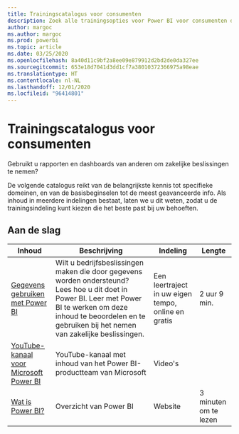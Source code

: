 ```yaml
---
title: Trainingscatalogus voor consumenten
description: Zoek alle trainingsopties voor Power BI voor consumenten die gebruikmaken van rapporten en dashboards, van de meest basale tot de meest geavanceerde.
author: margoc
ms.author: margoc
ms.prod: powerbi
ms.topic: article
ms.date: 03/25/2020
ms.openlocfilehash: 8a40d11c9bf2a8ee09e879912d2bd2de0da327ee
ms.sourcegitcommit: 653e18d7041d3dd1cf7a38010372366975a98eae
ms.translationtype: HT
ms.contentlocale: nl-NL
ms.lasthandoff: 12/01/2020
ms.locfileid: "96414801"
---
```

# <a name="consumers-learning-catalog"></a>Trainingscatalogus voor consumenten

Gebruikt u rapporten en dashboards van anderen om zakelijke beslissingen te nemen? 

De volgende catalogus reikt van de belangrijkste kennis tot specifieke domeinen, en van de basisbeginselen tot de meest geavanceerde info. Als inhoud in meerdere indelingen bestaat, laten we u dit weten, zodat u de trainingsindeling kunt kiezen die het beste past bij uw behoeften.

## <a name="get-started"></a>Aan de slag<a name="get-started"></a>
| Inhoud  | Beschrijving  | Indeling| Lengte  |
|--------------------------------------------------------------------------------------------------|-----------------------------------------------------------------------------------------------------------------------------------------------------------------------------------------|---------------------------------------|-------------------|
| [Gegevens gebruiken met Power BI](/learn/paths/consume-data-with-power-bi/) | Wilt u bedrijfsbeslissingen maken die door gegevens worden ondersteund? Lees hoe u dit doet in Power BI. Leer met Power BI te werken om deze inhoud te beoordelen en te gebruiken bij het nemen van zakelijke beslissingen. | Een leertraject in uw eigen tempo, online en gratis | 2 uur 9 min.  |
| [YouTube-kanaal voor Microsoft Power BI](https://www.youtube.com/user/mspowerbi/videos) | YouTube-kanaal met inhoud van het Power BI-productteam van Microsoft  | Video's  |            |
| [Wat is Power BI?](../fundamentals/power-bi-overview.md) | Overzicht van Power BI | Website  | 3 minuten om te lezen |